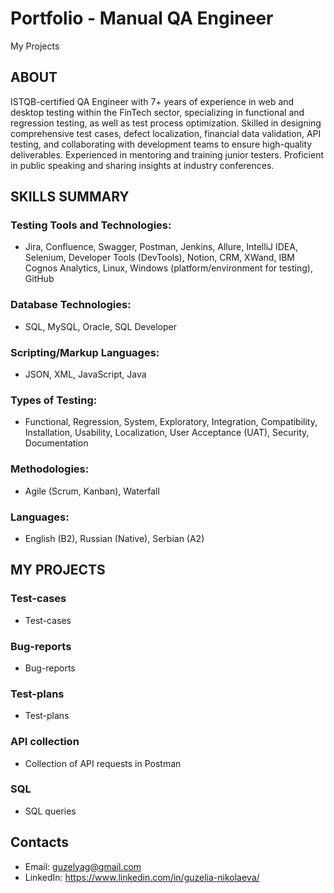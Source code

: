 # Portfolio - Manual QA Engineer  
My Projects

## ABOUT

ISTQB-certified QA Engineer with 7+ years of experience in web and desktop testing within the FinTech sector, specializing in functional and regression testing, as well as test process optimization. Skilled in designing comprehensive test cases, defect localization, financial data validation, API testing, and collaborating with development teams to ensure high-quality deliverables. Experienced in mentoring and training junior testers. Proficient in public speaking and sharing insights at industry conferences.

## SKILLS SUMMARY

### Testing Tools and Technologies: 
- Jira, Confluence, Swagger, Postman, Jenkins, Allure, IntelliJ IDEA, Selenium, Developer Tools (DevTools), Notion, CRM, XWand, IBM Cognos Analytics, Linux, Windows (platform/environment for testing), GitHub
### Database Technologies: 
- SQL, MySQL, Oracle, SQL Developer
### Scripting/Markup Languages: 
- JSON, XML, JavaScript, Java
### Types of Testing: 
- Functional, Regression, System, Exploratory, Integration, Compatibility, Installation, Usability, Localization, User Acceptance (UAT), Security,  Documentation 
### Methodologies: 
- Agile (Scrum, Kanban), Waterfall
### Languages: 
- English (B2), Russian (Native), Serbian (A2)

## MY PROJECTS

### Test-cases 
 - Test-cases

### Bug-reports
 - Bug-reports

### Test-plans
 - Test-plans

### API collection
 - Collection of API requests in Postman
 
### SQL
 - SQL queries

## Contacts
 - Email: guzelyag@gmail.com
 - LinkedIn: https://www.linkedin.com/in/guzelia-nikolaeva/ 
